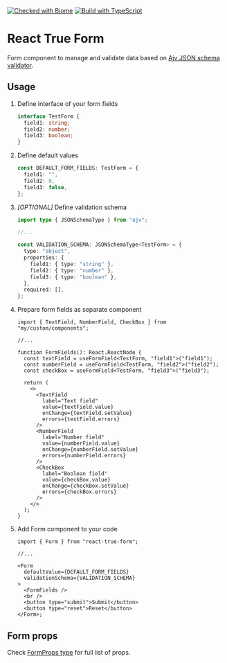 [![Checked with Biome](https://img.shields.io/badge/Checked_with-Biome-60a5fa?style=flat&logo=biome)](https://biomejs.dev)
[![Build with TypeScript](https://img.shields.io/badge/Build%20with%20-%20TypeScript%20-%20%233178c6?logo=typescript)
](https://www.typescriptlang.org/)

# React True Form

Form component to manage and validate data based on [Ajv JSON schema validator](https://ajv.js.org/).

## Usage

1. Define interface of your form fields

   ```ts
   interface TestForm {
     field1: string;
     field2: number;
     field3: boolean;
   }
   ```

2. Define default values

   ```ts
   const DEFAULT_FORM_FIELDS: TestForm = {
     field1: "",
     field2: 0,
     field3: false,
   };
   ```

3. _[OPTIONAL]_ Define validation schema

   ```ts
   import type { JSONSchemaType } from "ajv";

   //...

   const VALIDATION_SCHEMA: JSONSchemaType<TestForm> = {
     type: "object",
     properties: {
       field1: { type: "string" },
       field2: { type: "number" },
       field3: { type: "boolean" },
     },
     required: [],
   };
   ```

4. Prepare form fields as separate component

   ```tsx
   import { TextField, NumberField, CheckBox } from "my/custom/components";

   //...

   function FormFields(): React.ReactNode {
     const textField = useFormField<TestForm, "field1">("field1");
     const numberField = useFormField<TestForm, "field2">("field2");
     const checkBox = useFormField<TestForm, "field3">("field3");

     return (
       <>
         <TextField
           label="Text field"
           value={textField.value}
           onChange={textField.setValue}
           errors={textField.errors}
         />
         <NumberField
           label="Number field"
           value={numberField.value}
           onChange={numberField.setValue}
           errors={numberField.errors}
         />
         <CheckBox
           label="Boolean field"
           value={checkBox.value}
           onChange={checkBox.setValue}
           errors={checkBox.errors}
         />
       </>
     );
   }
   ```

5. Add Form component to your code

   ```tsx
   import { Form } from "react-true-form";

   //...

   <Form
     defaultValue={DEFAULT_FORM_FIELDS}
     validationSchema={VALIDATION_SCHEMA}
   >
     <FormFields />
     <br />
     <button type="submit">Submit</button>
     <button type="reset">Reset</button>
   </Form>;
   ```

## Form props

Check [FormProps type](src/components/Form.tsx) for full list of props.
